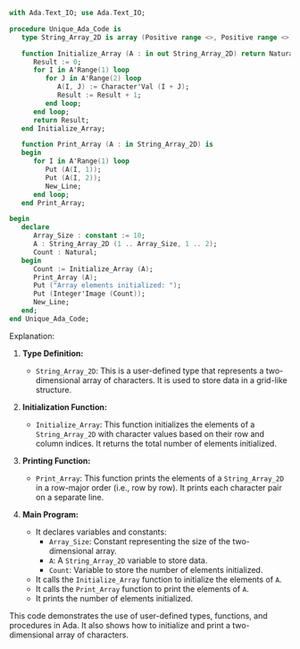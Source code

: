 ```ada
with Ada.Text_IO; use Ada.Text_IO;

procedure Unique_Ada_Code is
   type String_Array_2D is array (Positive range <>, Positive range <>) of Character;

   function Initialize_Array (A : in out String_Array_2D) return Natural is
      Result := 0;
      for I in A'Range(1) loop
         for J in A'Range(2) loop
            A(I, J) := Character'Val (I + J);
            Result := Result + 1;
         end loop;
      end loop;
      return Result;
   end Initialize_Array;

   function Print_Array (A : in String_Array_2D) is
   begin
      for I in A'Range(1) loop
         Put (A(I, 1));
         Put (A(I, 2));
         New_Line;
      end loop;
   end Print_Array;

begin
   declare
      Array_Size : constant := 10;
      A : String_Array_2D (1 .. Array_Size, 1 .. 2);
      Count : Natural;
   begin
      Count := Initialize_Array (A);
      Print_Array (A);
      Put ("Array elements initialized: ");
      Put (Integer'Image (Count));
      New_Line;
   end;
end Unique_Ada_Code;
```

Explanation:

1. **Type Definition:**
   - `String_Array_2D`: This is a user-defined type that represents a two-dimensional array of characters. It is used to store data in a grid-like structure.

2. **Initialization Function:**
   - `Initialize_Array`: This function initializes the elements of a `String_Array_2D` with character values based on their row and column indices. It returns the total number of elements initialized.

3. **Printing Function:**
   - `Print_Array`: This function prints the elements of a `String_Array_2D` in a row-major order (i.e., row by row). It prints each character pair on a separate line.

4. **Main Program:**
   - It declares variables and constants:
     - `Array_Size`: Constant representing the size of the two-dimensional array.
     - `A`: A `String_Array_2D` variable to store data.
     - `Count`: Variable to store the number of elements initialized.
   - It calls the `Initialize_Array` function to initialize the elements of `A`.
   - It calls the `Print_Array` function to print the elements of `A`.
   - It prints the number of elements initialized.

This code demonstrates the use of user-defined types, functions, and procedures in Ada. It also shows how to initialize and print a two-dimensional array of characters.
